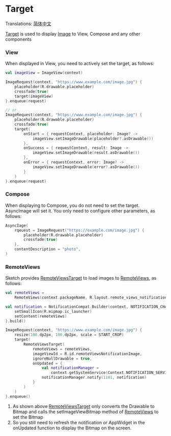 # Target

Translations: [简体中文](target_zh.md)

[Target] is used to display [Image] to View, Compose and any other components

### View

When displayed in View, you need to actively set the target, as follows:

```kotlin
val imageView = ImageView(context)

ImageRequest(context, "https://www.example.com/image.jpg") {
    placeholder(R.drawable.placeholder)
    crossfade(true)
    target(imageView)
}.enqueue(request)

// or
ImageRequest(context, "https://www.example.com/image.jpg") {
    placeholder(R.drawable.placeholder)
    crossfade(true)
    target(
        onStart = { requestContext, placeholder: Image? ->
            imageView.setImageDrawable(placeholder?.asDrawable())
        },
        onSuccess = { requestContext, result: Image ->
            imageView.setImageDrawable(result.asDrawable())
        },
        onError = { requestContext, error: Image? ->
            imageView.setImageDrawable(error?.asDrawable())
        }
    )
}.enqueue(request)
```

### Compose

When displaying to Compose, you do not need to set the target. AsyncImage will set it. You only need
to configure other parameters, as follows:

```kotlin
AsyncIage(
    rqeuest = ImageRequest("https://example.com/image.jpg") {
        placeholder(R.drawable.placeholder)
        crossfade(true)
    },
    contentDescription = "photo",
)
```

### RemoteViews

Sketch provides [RemoteViewsTarget] to load images to [RemoteViews], as follows:

```kotlin
val remoteViews =
    RemoteViews(context.packageName, R.layout.remote_views_notification)

val notification = NotificationCompat.Builder(context, NOTIFICATION_CHANNEL_ID).apply {
    setSmallIcon(R.mipmap.ic_launcher)
    setContent(remoteViews)
}.build()

ImageRequest(context, "https://www.example.com/image.jpg") {
    resize(100.dp2px, 100.dp2px, scale = START_CROP)
    target(
        RemoteViewsTarget(
            remoteViews = remoteViews,
            imageViewId = R.id.remoteViewsNotificationImage,
            ignoreNullDrawable = true,
            onUpdated = {
                val notificationManager =
                    context.getSystemService(Context.NOTIFICATION_SERVICE) as NotificationManager
                notificationManager.notify(1101, notification)
            }
        )
    )
}.enqueue()
```

1. As shown above [RemoteViewsTarget] only converts the Drawable to Bitmap and calls the
   setImageViewBitmap method of [RemoteViews] to set the Bitmap
2. So you still need to refresh the notification or AppWidget in the onUpdated function to display
   the Bitmap on the screen.

[Image]: ../../sketch-core/src/commonMain/kotlin/com/github/panpf/sketch/Image.kt

[Target]: ../../sketch-core/src/commonMain/kotlin/com/github/panpf/sketch/target/Target.kt

[ViewTarget]: ../../sketch-core/src/commonMain/kotlin/com/github/panpf/sketch/target/ViewTarget.kt

[ImageViewTarget]: ../../sketch-core/src/commonMain/kotlin/com/github/panpf/sketch/target/ImageViewTarget.kt

[ImageRequest]: ../../sketch-core/src/commonMain/kotlin/com/github/panpf/sketch/request/ImageRequest.kt

[ImageResult]: ../../sketch-core/src/commonMain/kotlin/com/github/panpf/sketch/request/ImageResult.kt

[RemoteViews]: https://developer.android.google.cn/reference/android/widget/RemoteViews

[RemoteViewsTarget]: ../../sketch-core/src/commonMain/kotlin/com/github/panpf/sketch/target/RemoteViewsTarget.kt